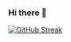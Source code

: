 ### Hi there 👋

<!--
**LordTsuki/LordTsuki** is a ✨ _special_ ✨ repository because its `README.md` (this file) appears on your GitHub profile.

Here are some ideas to get you started:

- 🔭 I’m currently working on a Indie game.
- 🌱 I’m currently learning Python to Data Analytics.
- 👯 I’m looking to collaborate on AI development or game creations.
- 🤔 I’m looking for help with get a work in a Japanese enterprise.
- 💬 Ask me about C# for games and some Python for AI.
- 📫 How to reach me: gtsuki.luna@outlook.com
- 😄 Pronouns: He/Him
- ⚡ Fun fact: I use Kali but I don't know how to hack a wi-fi.
-->

[![GitHub Streak](https://github-readme-streak-stats.herokuapp.com/?user=LordTsuki)](https://git.io/streak-stats)

